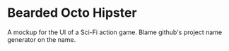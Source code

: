 # Bearded Octo Hipster

A mockup for the UI of a Sci-Fi action game.
Blame github's project name generator on the name.